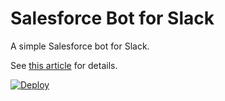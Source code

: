 # Salesforce Bot for Slack

A simple Salesforce bot for Slack.

See [this article](http://coenraets.org) for details.

[![Deploy](https://www.herokucdn.com/deploy/button.svg)](https://heroku.com/deploy?template=https://github.com/ibigfoot/salesforce-bot-slack)